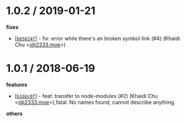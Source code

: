 
1.0.2 / 2019-01-21
==================

**fixes**
  * [[`bb5624f`](http://github.com/XadillaX/shameimaru/commit/bb5624fa15786c82da3a62ced487b94cfdae4055)] - fix: error while there's an broken symbol link (#4) (Khaidi Chu <<i@2333.moe>>)

1.0.1 / 2018-06-19
==================

**features**
  * [[`b16bc0f`](http://github.com/XadillaX/shameimaru/commit/b16bc0feabbd5fb6e43be5778cb0ee76def0f138)] - feat: transfer to node-modules (#2) (Khaidi Chu <<i@2333.moe>>),fatal: No names found, cannot describe anything.

**others**

